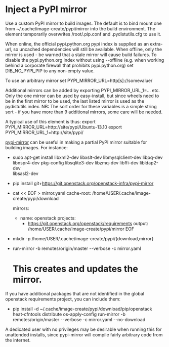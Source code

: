 Inject a PyPI mirror
====================

Use a custom PyPI mirror to build images. The default is to bind mount one from
~/.cache/image-create/pypi/mirror into the build environment. The element
temporarily overwrites /root/.pip.conf and .pydistutils.cfg to use it.

When online, the official pypi.python.org pypi index is supplied as an
extra-url, so uncached dependencies will still be available. When offline, only
the mirror is used - be warned that a stale mirror will cause build failures.
To disable the pypi.python.org index without using --offline (e.g. when working
behind a corporate firewall that prohibits pypi.python.org) set
DIB\_NO\_PYPI\_PIP to any non-empty value.

To use an arbitrary mirror set PYPI\_MIRROR\_URL=http[s]://somevalue/

Additional mirrors can be added by exporting PYPI\_MIRROR\_URL\_1=... etc. Only
the one mirror can be used by easy-install, but since wheels need to be in the
first mirror to be used, the last listed mirror is used as the pydistutils
index. NB: The sort order for these variables is a simple string sort - if
you have more than 9 additional mirrors, some care will be needed.

A typical use of this element is thus:
export PYPI\_MIRROR\_URL=http://site/pypi/Ubuntu-13.10
export PYPI\_MIRROR\_URL\_1=http://site/pypi/

[pypi-mirror](https://git.openstack.org/cgit/openstack-infra/pypi-mirror) can
be useful in making a partial PyPI mirror suitable for building images. For
instance:

 * sudo apt-get install  libxml2-dev libxslt-dev libmysqlclient-dev libpq-dev \
   libnspr4-dev pkg-config libsqlite3-dev libzmq-dev libffi-dev libldap2-dev \
   libsasl2-dev

 * pip install git+https://git.openstack.org/openstack-infra/pypi-mirror

 * cat << EOF > mirror.yaml
   cache-root: /home/USER/.cache/image-create/pypi/download

   mirrors:
    - name: openstack
      projects:
        - https://git.openstack.org/openstack/requirements
      output: /home/USER/.cache/image-create/pypi/mirror
   EOF

 * mkdir -p /home/USER/.cache/image-create/pypi/{download,mirror}

 * run-mirror -b remotes/origin/master --verbose -c mirror.yaml
   # This creates and updates the mirror.

If you have additional packages that are not identified in the global openstack
requirements project, you can include them:

 * pip install -d ~/.cache/image-create/pypi/download/pip/openstack \
   heat-cfntools distribute os-apply-config
   run-mirror -b remotes/origin/master --verbose -c mirror.yaml --no-download

A dedicated user with no privileges may be desirable when running this for
unattended installs, since pypi-mirror will compile fairly arbitrary code from
the internet.

